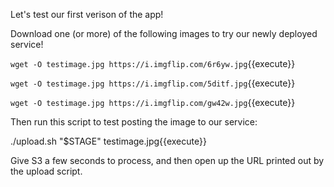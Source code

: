 Let's test our first verison of the app!

Download one (or more) of the following images to try our newly deployed service!

`wget -O testimage.jpg https://i.imgflip.com/6r6yw.jpg`{{execute}}

`wget -O testimage.jpg https://i.imgflip.com/5ditf.jpg`{{execute}}

`wget -O testimage.jpg https://i.imgflip.com/gw42w.jpg`{{execute}}

Then run this script to test posting the image to our service:

./upload.sh "$STAGE" testimage.jpg{{execute}}

Give S3 a few seconds to process, and then open up the URL printed out by the upload script.